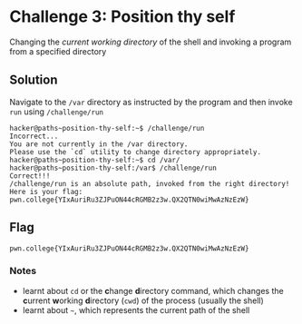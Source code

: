 # Challenge 3: Position thy self
Changing the _current working directory_ of the shell and invoking a program from a specified directory
## Solution
Navigate to the `/var` directory as instructed by the program and then invoke `run` using `/challenge/run`
```
hacker@paths~position-thy-self:~$ /challenge/run
Incorrect...
You are not currently in the /var directory.
Please use the `cd` utility to change directory appropriately.
hacker@paths~position-thy-self:~$ cd /var/
hacker@paths~position-thy-self:/var$ /challenge/run
Correct!!!
/challenge/run is an absolute path, invoked from the right directory!
Here is your flag:
pwn.college{YIxAuriRu3ZJPuON44cRGMB2z3w.QX2QTN0wiMwAzNzEzW}
```

## Flag
`pwn.college{YIxAuriRu3ZJPuON44cRGMB2z3w.QX2QTN0wiMwAzNzEzW}`

### Notes
- learnt about `cd` or the **c**hange **d**irectory command, which changes the **c**urrent **w**orking **d**irectory (`cwd`) of the process (usually the shell)
- learnt about `~`, which represents the current path of the shell